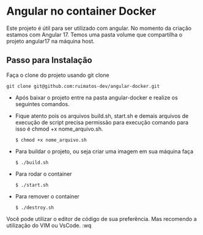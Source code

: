 # Angular no container Docker

Este projeto é útil para ser utilizado com angular. No momento da criação estamos
com Angular 17.
Temos uma pasta  volume que compartilha o projeto angular17 na máquina host.

## Passo para Instalação
Faça o clone do projeto usando git clone
~~~
git clone git@github.com:ruimatos-dev/angular-docker.git
~~~

- Após baixar o projeto entre na pasta angular-docker e realize os seguintes comandos.

- Fique atento pois os arquivos build.sh, start.sh e demais arquivos de execução de script precisa permissão para execução
comando para isso é chmod +x nome_arquivo.sh.
    ~~~
    $ chmod +x nome_arquivo.sh
    ~~~
    
- Para buildar o projeto, ou seja criar uma imagem em sua máquina faça
    ~~~
    $ ./build.sh
    ~~~
- Para rodar o container
    ~~~
    $ ./start.sh 
    ~~~
- Para remover o container
    ~~~
    $ ./destroy.sh
    ~~~

Você pode utilizar o editor de código de sua preferência. Mas recomendo a utilização do VIM ou VsCode.
:wq
